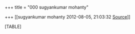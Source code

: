 +++
title = "000 sugyankumar mohanty"

+++
[[sugyankumar mohanty	2012-08-05, 21:03:32 [Source](https://groups.google.com/g/bvparishat/c/NYSesSZ7EzE)]]



[TABLE]

